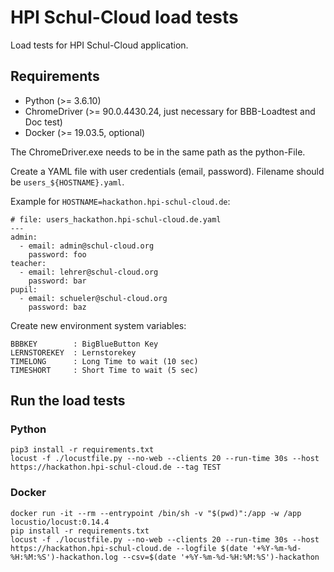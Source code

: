 # HPI Schul-Cloud load tests

Load tests for HPI Schul-Cloud application.

## Requirements

- Python (>= 3.6.10)
- ChromeDriver (>= 90.0.4430.24, just necessary for BBB-Loadtest and Doc test)
- Docker (>= 19.03.5, optional)

The ChromeDriver.exe needs to be in the same path as the python-File.

Create a YAML file with user credentials (email, password). Filename should be `users_${HOSTNAME}.yaml`.

Example for `HOSTNAME=hackathon.hpi-schul-cloud.de`:
```
# file: users_hackathon.hpi-schul-cloud.de.yaml
---
admin:
  - email: admin@schul-cloud.org
    password: foo
teacher:
  - email: lehrer@schul-cloud.org
    password: bar
pupil:
  - email: schueler@schul-cloud.org
    password: baz
```

Create new environment system variables:
```
BBBKEY        : BigBlueButton Key
LERNSTOREKEY  : Lernstorekey
TIMELONG      : Long Time to wait (10 sec)
TIMESHORT     : Short Time to wait (5 sec)
```

## Run the load tests

### Python

```
pip3 install -r requirements.txt
locust -f ./locustfile.py --no-web --clients 20 --run-time 30s --host https://hackathon.hpi-schul-cloud.de --tag TEST
```

### Docker

```
docker run -it --rm --entrypoint /bin/sh -v "$(pwd)":/app -w /app locustio/locust:0.14.4
pip install -r requirements.txt
locust -f ./locustfile.py --no-web --clients 20 --run-time 30s --host https://hackathon.hpi-schul-cloud.de --logfile $(date '+%Y-%m-%d-%H:%M:%S')-hackathon.log --csv=$(date '+%Y-%m-%d-%H:%M:%S')-hackathon
```

